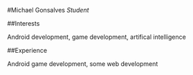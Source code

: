 #Michael Gonsalves
*Student*

##Interests
 
Android development, game development, artifical intelligence

##Experience
 
Android game development, some web development
